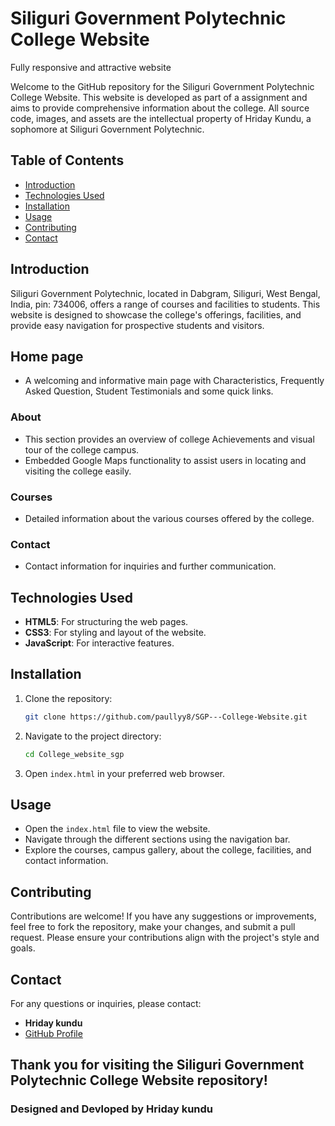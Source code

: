 # Siliguri Government Polytechnic College Website
Fully responsive and attractive website

Welcome to the GitHub repository for the Siliguri Government Polytechnic College Website. This website is developed as part of a assignment and aims to provide comprehensive information about the college. All source code, images, and assets are the intellectual property of Hriday Kundu, a sophomore at Siliguri Government Polytechnic.

## Table of Contents
- [Introduction](#introduction)
- [Technologies Used](#technologies-used)
- [Installation](#installation)
- [Usage](#usage)
- [Contributing](#contributing)
- [Contact](#contact)

## Introduction

Siliguri Government Polytechnic, located in Dabgram, Siliguri, West Bengal, India, pin: 734006, offers a range of courses and facilities to students. This website is designed to showcase the college's offerings, facilities, and provide easy navigation for prospective students and visitors.

## Home page
- A welcoming and informative main page with Characteristics, Frequently Asked Question, Student Testimonials and some quick links.
  
### About
- This section provides an overview of college Achievements and visual tour of the college campus.
- Embedded Google Maps functionality to assist users in locating and visiting the college easily.

### Courses
- Detailed information about the various courses offered by the college.

### Contact
- Contact information for inquiries and further communication.

## Technologies Used

- **HTML5**: For structuring the web pages.
- **CSS3**: For styling and layout of the website.
- **JavaScript**: For interactive features.

## Installation

1. Clone the repository:
    ```bash
    git clone https://github.com/paullyy8/SGP---College-Website.git
    ```
2. Navigate to the project directory:
    ```bash
    cd College_website_sgp
    ```
3. Open `index.html` in your preferred web browser.

## Usage

- Open the `index.html` file to view the website.
- Navigate through the different sections using the navigation bar.
- Explore the courses, campus gallery, about the college, facilities, and contact information.

## Contributing

Contributions are welcome! If you have any suggestions or improvements, feel free to fork the repository, make your changes, and submit a pull request. Please ensure your contributions align with the project's style and goals.

## Contact

For any questions or inquiries, please contact:
- **Hriday kundu**
- [GitHub Profile](https://github.com/Hriday831)

## Thank you for visiting the Siliguri Government Polytechnic College Website repository!

### Designed and Devloped by Hriday kundu
